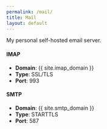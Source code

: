 ```yaml
---
permalink: /mail/
title: Mail
layout: default
---
```


My personal self-hosted email server.

#### IMAP

* **Domain**: <span class="onclick-copy">{{ site.imap_domain }}</span>
* **Type**: SSL/TLS
* **Port**: 993

#### SMTP

* **Domain**: <span class="onclick-copy">{{ site.smtp_domain }}</span>
* **Type**: STARTTLS
* **Port**: 587
